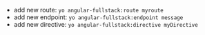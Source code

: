 *   add new route: `yo angular-fullstack:route myroute`
*   add new endpoint: `yo angular-fullstack:endpoint message`
*   add new directive: `yo angular-fullstack:directive myDirective` 
